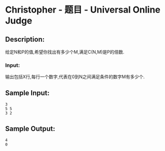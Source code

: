 # Christopher - 题目 - Universal Online Judge

## Description: 

给定N和P的值,希望你找出有多少个M,满足C(N,M)是P的倍数.

### Input: 

输出包括X行,每行一个数字,代表在0到N之间满足条件的数字M有多少个.


## Sample Input: 
```
3
5 5
3 2
```

## Sample Output: 
```
4
0
```
